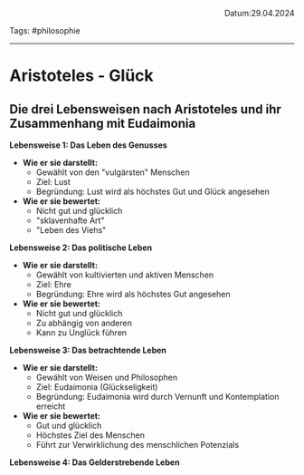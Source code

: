 <p align="right">Datum:29.04.2024</p>

Tags: #philosophie 

---

# Aristoteles - Glück
## Die drei Lebensweisen nach Aristoteles und ihr Zusammenhang mit Eudaimonia

**Lebensweise 1: Das Leben des Genusses**

* **Wie er sie darstellt:**
    * Gewählt von den "vulgärsten" Menschen
    * Ziel: Lust
    * Begründung: Lust wird als höchstes Gut und Glück angesehen
* **Wie er sie bewertet:**
    * Nicht gut und glücklich
    * "sklavenhafte Art"
    * "Leben des Viehs"

**Lebensweise 2: Das politische Leben**

* **Wie er sie darstellt:**
    * Gewählt von kultivierten und aktiven Menschen
    * Ziel: Ehre
    * Begründung: Ehre wird als höchstes Gut angesehen
* **Wie er sie bewertet:**
    * Nicht gut und glücklich
    * Zu abhängig von anderen
    * Kann zu Unglück führen

**Lebensweise 3: Das betrachtende Leben**

* **Wie er sie darstellt:**
    * Gewählt von Weisen und Philosophen
    * Ziel: Eudaimonia (Glückseligkeit)
    * Begründung: Eudaimonia wird durch Vernunft und Kontemplation erreicht
* **Wie er sie bewertet:**
    * Gut und glücklich
    * Höchstes Ziel des Menschen
    * Führt zur Verwirklichung des menschlichen Potenzials

**Lebensweise 4: Das Gelderstrebende Leben**

